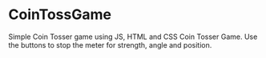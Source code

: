 # CoinTossGame
Simple Coin Tosser game using JS, HTML and CSS
Coin Tosser Game.
Use the buttons to stop the meter for strength, angle and position.

